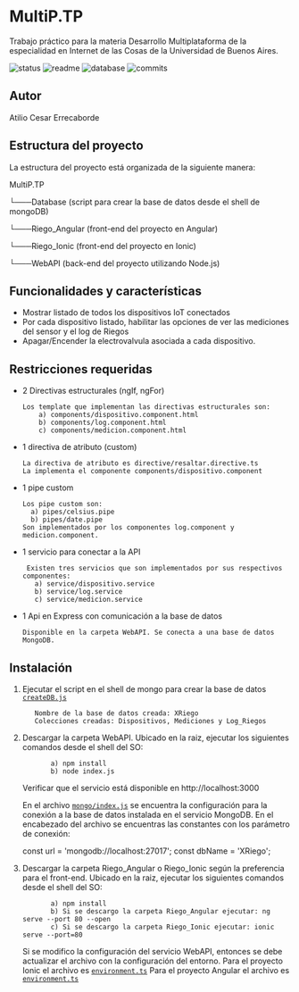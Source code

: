 # MultiP.TP
Trabajo práctico para la materia Desarrollo Multiplataforma de la especialidad en Internet de las Cosas de la Universidad de Buenos Aires.

![status](https://img.shields.io/badge/status-running-green.svg?colorB=00C106) ![readme](https://img.shields.io/badge/readme-OK-green.svg?colorB=00C106) ![database](https://img.shields.io/badge/database-OK-green.svg?colorB=00C106) ![commits](https://img.shields.io/badge/commits-5-blue.svg)

## Autor
Atilio Cesar Errecaborde

## Estructura del proyecto
La estructura del proyecto está organizada de la siguiente manera: 

MultiP.TP

  └───Database (script para crear la base de datos desde el shell de mongoDB)
  
  └───Riego_Angular (front-end del proyecto en Angular)
  
  └───Riego_Ionic (front-end del proyecto en Ionic)
  
  └───WebAPI (back-end del proyecto utilizando Node.js)
  
  


## Funcionalidades y características
- Mostrar listado de todos los dispositivos IoT conectados
- Por cada dispositivo listado, habilitar las opciones de ver las mediciones del sensor y el log de Riegos
- Apagar/Encender la electrovalvula asociada a cada dispositivo.


## Restricciones requeridas

- 2 Directivas estructurales (ngIf, ngFor)
    
      Los template que implementan las directivas estructurales son: 
          a) components/dispositivo.component.html
          b) components/log.component.html
          c) components/medicion.component.html
    
- 1 directiva de atributo (custom)

      La directiva de atributo es directive/resaltar.directive.ts
      La implementa el componente components/dispositivo.component
        
- 1 pipe custom 
  
      Los pipe custom son:
        a) pipes/celsius.pipe
        b) pipes/date.pipe
      Son implementados por los componentes log.component y medicion.component.
    
- 1 servicio para conectar a la API

       Existen tres servicios que son implementados por sus respectivos componentes: 
         a) service/dispositivo.service
         b) service/log.service
         c) service/medicion.service
    
- 1 Api en Express con comunicación a la base de datos

      Disponible en la carpeta WebAPI. Se conecta a una base de datos MongoDB.


## Instalación

  1) Ejecutar el script en el shell de mongo para crear la base de datos [`createDB.js`](https://github.com/atilioe101/MultiP.TP/blob/master/Database/createDB.js)

            Nombre de la base de datos creada: XRiego
            Colecciones creadas: Dispositivos, Mediciones y Log_Riegos

  2) Descargar la carpeta WebAPI. Ubicado en la raiz, ejecutar los siguientes comandos desde el shell del SO:

                a) npm install
                b) node index.js
        
        
        Verificar que el servicio está disponible en http://localhost:3000


        En el archivo [`mongo/index.js`](https://github.com/atilioe101/MultiP.TP/blob/master/WebAPI/mongo/index.js) se encuentra la configuración para la conexión a la base de datos instalada en el servicio MongoDB.
        En el encabezado del archivo se encuentras las constantes con los parámetro de conexión:

        const url = 'mongodb://localhost:27017';
        const dbName = 'XRiego';
       
  
  3) Descargar la carpeta Riego_Angular o Riego_Ionic según la preferencia para el front-end. Ubicado en la raiz, ejecutar los siguientes       comandos desde el shell del SO:

                a) npm install
                b) Si se descargo la carpeta Riego_Angular ejecutar: ng serve --port 80 --open
                c) Si se descargo la carpeta Riego_Ionic ejecutar: ionic serve --port=80 
        
        Si se modifico la configuración del servicio WebAPI, entonces se debe actualizar el archivo con la configuración del entorno.
        Para el proyecto Ionic el archivo es [`environment.ts`](https://github.com/atilioe101/MultiP.TP/blob/master/Riego_Ionic/src/environments/environment.ts) 
        Para el proyecto Angular el archivo es [`environment.ts`](https://github.com/atilioe101/MultiP.TP/blob/master/Riego_Angular/src/environments/environment.ts) 
        


